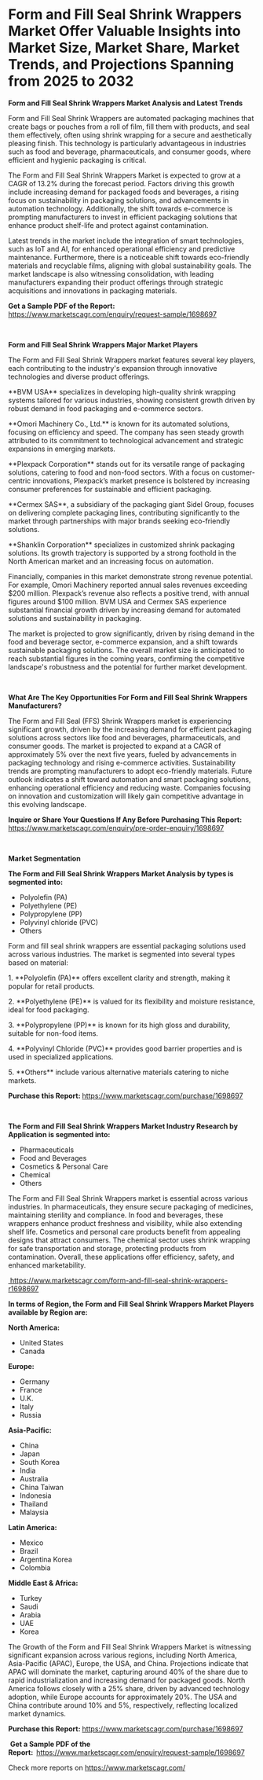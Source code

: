 <p><h1>Form and Fill Seal Shrink Wrappers Market Offer Valuable Insights into Market Size, Market Share, Market Trends, and Projections Spanning from 2025 to 2032</h1></p><p><strong>Form and Fill Seal Shrink Wrappers Market Analysis and Latest Trends</strong></p>
<p><p>Form and Fill Seal Shrink Wrappers are automated packaging machines that create bags or pouches from a roll of film, fill them with products, and seal them effectively, often using shrink wrapping for a secure and aesthetically pleasing finish. This technology is particularly advantageous in industries such as food and beverage, pharmaceuticals, and consumer goods, where efficient and hygienic packaging is critical.</p><p>The Form and Fill Seal Shrink Wrappers Market is expected to grow at a CAGR of 13.2% during the forecast period. Factors driving this growth include increasing demand for packaged foods and beverages, a rising focus on sustainability in packaging solutions, and advancements in automation technology. Additionally, the shift towards e-commerce is prompting manufacturers to invest in efficient packaging solutions that enhance product shelf-life and protect against contamination.</p><p>Latest trends in the market include the integration of smart technologies, such as IoT and AI, for enhanced operational efficiency and predictive maintenance. Furthermore, there is a noticeable shift towards eco-friendly materials and recyclable films, aligning with global sustainability goals. The market landscape is also witnessing consolidation, with leading manufacturers expanding their product offerings through strategic acquisitions and innovations in packaging materials.</p></p>
<p><strong>Get a Sample PDF of the Report:&nbsp;</strong> <a href="https://www.marketscagr.com/enquiry/request-sample/1698697?utm_campaign=1911&utm_medium=2&utm_source=Github&utm_content=ia&utm_term=09012025&utm_id=form-and-fill-seal-shrink-wrappers">https://www.marketscagr.com/enquiry/request-sample/1698697</a></p>
<p>&nbsp;</p>
<p><strong>Form and Fill Seal Shrink Wrappers Major Market Players</strong></p>
<p><p>The Form and Fill Seal Shrink Wrappers market features several key players, each contributing to the industry's expansion through innovative technologies and diverse product offerings.</p><p>**BVM USA** specializes in developing high-quality shrink wrapping systems tailored for various industries, showing consistent growth driven by robust demand in food packaging and e-commerce sectors.</p><p>**Omori Machinery Co., Ltd.** is known for its automated solutions, focusing on efficiency and speed. The company has seen steady growth attributed to its commitment to technological advancement and strategic expansions in emerging markets.</p><p>**Plexpack Corporation** stands out for its versatile range of packaging solutions, catering to food and non-food sectors. With a focus on customer-centric innovations, Plexpack’s market presence is bolstered by increasing consumer preferences for sustainable and efficient packaging.</p><p>**Cermex SAS**, a subsidiary of the packaging giant Sidel Group, focuses on delivering complete packaging lines, contributing significantly to the market through partnerships with major brands seeking eco-friendly solutions.</p><p>**Shanklin Corporation** specializes in customized shrink packaging solutions. Its growth trajectory is supported by a strong foothold in the North American market and an increasing focus on automation.</p><p>Financially, companies in this market demonstrate strong revenue potential. For example, Omori Machinery reported annual sales revenues exceeding $200 million. Plexpack’s revenue also reflects a positive trend, with annual figures around $100 million. BVM USA and Cermex SAS experience substantial financial growth driven by increasing demand for automated solutions and sustainability in packaging.</p><p>The market is projected to grow significantly, driven by rising demand in the food and beverage sector, e-commerce expansion, and a shift towards sustainable packaging solutions. The overall market size is anticipated to reach substantial figures in the coming years, confirming the competitive landscape's robustness and the potential for further market development.</p></p>
<p>&nbsp;</p>
<p><strong>What Are The Key Opportunities For Form and Fill Seal Shrink Wrappers Manufacturers?</strong></p>
<p><p>The Form and Fill Seal (FFS) Shrink Wrappers market is experiencing significant growth, driven by the increasing demand for efficient packaging solutions across sectors like food and beverages, pharmaceuticals, and consumer goods. The market is projected to expand at a CAGR of approximately 5% over the next five years, fueled by advancements in packaging technology and rising e-commerce activities. Sustainability trends are prompting manufacturers to adopt eco-friendly materials. Future outlook indicates a shift toward automation and smart packaging solutions, enhancing operational efficiency and reducing waste. Companies focusing on innovation and customization will likely gain competitive advantage in this evolving landscape.</p></p>
<p><strong>Inquire or Share Your Questions If Any Before Purchasing This Report:</strong> <a href="https://www.marketscagr.com/enquiry/pre-order-enquiry/1698697?utm_campaign=1911&utm_medium=2&utm_source=Github&utm_content=ia&utm_term=09012025&utm_id=form-and-fill-seal-shrink-wrappers">https://www.marketscagr.com/enquiry/pre-order-enquiry/1698697</a></p>
<p>&nbsp;</p>
<p><strong>Market Segmentation</strong></p>
<p><strong>The Form and Fill Seal Shrink Wrappers Market Analysis by types is segmented into:</strong></p>
<p><ul><li>Polyolefin (PA)</li><li>Polyethylene (PE)</li><li>Polypropylene (PP)</li><li>Polyvinyl chloride (PVC)</li><li>Others</li></ul></p>
<p><p>Form and fill seal shrink wrappers are essential packaging solutions used across various industries. The market is segmented into several types based on material: </p><p>1. **Polyolefin (PA)** offers excellent clarity and strength, making it popular for retail products.</p><p>2. **Polyethylene (PE)** is valued for its flexibility and moisture resistance, ideal for food packaging.</p><p>3. **Polypropylene (PP)** is known for its high gloss and durability, suitable for non-food items.</p><p>4. **Polyvinyl Chloride (PVC)** provides good barrier properties and is used in specialized applications.</p><p>5. **Others** include various alternative materials catering to niche markets.</p></p>
<p><strong>Purchase this Report:&nbsp;</strong><a href="https://www.marketscagr.com/purchase/1698697?utm_campaign=1911&utm_medium=2&utm_source=Github&utm_content=ia&utm_term=09012025&utm_id=form-and-fill-seal-shrink-wrappers">https://www.marketscagr.com/purchase/1698697</a></p>
<p>&nbsp;</p>
<p><strong>The Form and Fill Seal Shrink Wrappers Market Industry Research by Application is segmented into:</strong></p>
<p><ul><li>Pharmaceuticals</li><li>Food and Beverages</li><li>Cosmetics & Personal Care</li><li>Chemical</li><li>Others</li></ul></p>
<p><p>The Form and Fill Seal Shrink Wrappers market is essential across various industries. In pharmaceuticals, they ensure secure packaging of medicines, maintaining sterility and compliance. In food and beverages, these wrappers enhance product freshness and visibility, while also extending shelf life. Cosmetics and personal care products benefit from appealing designs that attract consumers. The chemical sector uses shrink wrapping for safe transportation and storage, protecting products from contamination. Overall, these applications offer efficiency, safety, and enhanced marketability.</p></p>
<p><a href="https://www.marketscagr.com/form-and-fill-seal-shrink-wrappers-r1698697?utm_campaign=1911&utm_medium=2&utm_source=Github&utm_content=ia&utm_term=09012025&utm_id=form-and-fill-seal-shrink-wrappers">&nbsp;https://www.marketscagr.com/form-and-fill-seal-shrink-wrappers-r1698697</a></p>
<p><strong>In terms of Region, the Form and Fill Seal Shrink Wrappers Market Players available by Region are:</strong></p>
<p>
    <p> <strong> North America: </strong>
        <ul>
            <li>United States</li>
            <li>Canada</li>
        </ul>
        </p> 
    <p> <strong> Europe: </strong>
        <ul>
            <li>Germany</li>
            <li>France</li>
            <li>U.K.</li>
            <li>Italy</li>
            <li>Russia</li>
        </ul>
        </p> 
    <p> <strong> Asia-Pacific: </strong>
        <ul>
            <li>China</li>
            <li>Japan</li>
            <li>South Korea</li>
            <li>India</li>
            <li>Australia</li>
            <li>China Taiwan</li>
            <li>Indonesia</li>
            <li>Thailand</li>
            <li>Malaysia</li>
        </ul>
        </p> 
    <p> <strong> Latin America: </strong>
        <ul>
            <li>Mexico</li>
            <li>Brazil</li>
            <li>Argentina Korea</li>
            <li>Colombia</li>
        </ul>
        </p> 
    <p> <strong> Middle East & Africa: </strong>
        <ul>
            <li>Turkey</li>
            <li>Saudi</li>
            <li>Arabia</li>
            <li>UAE</li>
            <li>Korea</li>
        </ul>
    </p>
    </p>
<p><p>The Growth of the Form and Fill Seal Shrink Wrappers Market is witnessing significant expansion across various regions, including North America, Asia-Pacific (APAC), Europe, the USA, and China. Projections indicate that APAC will dominate the market, capturing around 40% of the share due to rapid industrialization and increasing demand for packaged goods. North America follows closely with a 25% share, driven by advanced technology adoption, while Europe accounts for approximately 20%. The USA and China contribute around 10% and 5%, respectively, reflecting localized market dynamics.</p></p>
<p><strong>Purchase this Report: </strong><a href="https://www.marketscagr.com/purchase/1698697?utm_campaign=1911&utm_medium=2&utm_source=Github&utm_content=ia&utm_term=09012025&utm_id=form-and-fill-seal-shrink-wrappers">https://www.marketscagr.com/purchase/1698697</a></p>
<p>&nbsp;<strong>Get a Sample PDF of the Report:&nbsp;&nbsp;</strong><a href="https://www.marketscagr.com/enquiry/request-sample/1698697?utm_campaign=1911&utm_medium=2&utm_source=Github&utm_content=ia&utm_term=09012025&utm_id=form-and-fill-seal-shrink-wrappers">https://www.marketscagr.com/enquiry/request-sample/1698697</a></p>
<p><strong></strong></p>
<p>Check more reports on <a href="https://www.marketscagr.com/?utm_campaign=1911&utm_medium=2&utm_source=Github&utm_content=ia&utm_term=09012025&utm_id=form-and-fill-seal-shrink-wrappers">https://www.marketscagr.com/</a></p>